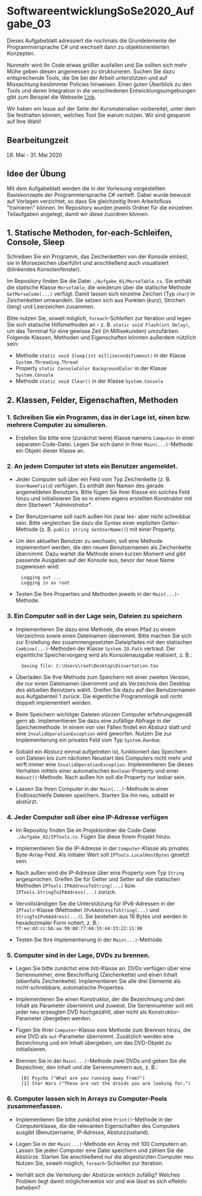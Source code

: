 # SoftwareentwicklungSoSe2020_Aufgabe_03

Dieses Aufgabeblatt adressiert die nochmals die Grundelemente der Programmiersprache C# und wechselt dann zu objektorientierten Konzepten.

Nunmehr wird Ihr Code etwas größer ausfallen und Sie sollten sich mehr Mühe geben diesen angemessen zu strukturieren. Suchen Sie dazu entsprechende Tools, die Sie bei der Arbeit unterstützen und auf Missachtung bestimmter Policies hinweisen. Einen guten Überblick zu den Tools und deren Integration in die verschiedenen Entwicklungsumgebungen gibt zum Beispiel die Webseite 
[Link](https://medium.com/@michaelparkerdev/linting-c-in-2019-stylecop-sonar-resharper-and-roslyn-73e88af57ebd).

Wir haben ein Issue auf der Seite der Kursmaterialien vorbereitet, unter dem Sie festhalten können, welches Tool Sie warum nutzen. Wir sind gespannt auf Ihre Wahl!

## Bearbeitungzeit

18. Mai - 31. Mai 2020

## Idee der Übung

Mit dem Aufgabeblatt werden die in der Vorlesung vorgestellten Basiskonzepte der Programmiersprache C# vertieft. Dabei wurde bewusst auf Vorlagen verzichtet, so dass Sie gleichzeitig Ihren Arbeitsfluss "trainieren" können. Im Repository wurden jeweils Ordner für die einzelnen Teilaufgaben angelegt, damit wir diese zuordnen können. 

## 1. Statische Methoden, for-each-Schleifen, Console, Sleep

Schreiben Sie ein Programm, das Zeichenketten von der Konsole einliest, sie in Morsezeichen überführt und anschließend auch visualisiert (blinkendes Konsolenfenster).

Im Repository finden Sie die Datei ``./Aufgabe_01/MorseTable.cs``. Sie enthält die statische Klasse `MorseTable`, die wiederum über die statische Methode `GetMorseCode(...)` verfügt. Damit lassen sich einzelne Zeichen (Typ ``char``) in Zeichenketten umwandeln. Sie setzen sich aus Punkten (*kurz*), Strichen (*lang*) und Leerzeichen zusammen.

Bitte nutzen Sie, soweit möglich, `foreach`-Schleifen zur Iteration und legen Sie sich statische Hilfsmethoden an - z. B. `static void Flash(int Delay)`, um das Terminal für eine gewisse Zeit (in Millisekunden) umzufärben. Folgende Klassen, Methoden und Eigenschaften könnten außerdem nützlich sein:

- Methode `static void Sleep(int millisecondsTimeout)` in der Klasse `System.Threading.Thread`
- Property `static ConsoleColor BackgroundColor` in der Klasse `System.Console`
- Methode `static void Clear()` in der Klasse `System.Console`

## 2. Klassen, Felder, Eigenschaften, Methoden

### 1. Schreiben Sie ein Programm, das in der Lage ist, einen bzw. mehrere Computer zu simulieren.

- Erstellen Sie bitte eine (zunächst leere) Klasse namens `Computer` in einer separaten Code-Datei. Legen Sie sich dann in Ihrer `Main(...)`-Methode ein Objekt dieser Klasse an.


### 2. An jedem Computer ist stets ein Benutzer angemeldet.

- Jeder Computer soll über ein Feld vom Typ Zeichenkette (z. B. `UserNameField`) verfügen. Es enthält den Namen des gerade angemeldeten Benutzers. Bitte fügen Sie Ihrer Klasse ein solches Feld hinzu und initialisieren Sie es in einem eigens erstellten Konstruktor mit dem Startwert "*Administrator*".

- Der Benutzername soll nach außen hin zwar les- aber nicht schreibbar sein. Bitte vergleichen Sie dazu die Syntax einer expliziten *Getter*-Methode (z. B. `public string GetUserName()`) mit einer Property.

- Um den aktuellen Benutzer zu wechseln, soll eine Methode implementiert werden, die den neuen Benutzernamen als Zeichenkette übernimmt. Dazu wartet die Methode einen kurzen Moment und gibt passende Ausgaben auf der Konsole aus, bevor der neue Name zugewiesen wird:

		Logging out ...
    	Logging in as root

- Testen Sie Ihre Properties und Methoden jeweils in der `Main(...)`-Methode.


### 3. Ein Computer soll in der Lage sein, Dateien zu speichern

- Implementieren Sie dazu eine Methode, die einen Pfad zu einem Verzeichnis sowie einen Dateinamen übernimmt. Bitte machen Sie sich zur Erstellung des zusammengesetzten Dateipfades mit den statischen `Combine(...)`-Methoden der Klasse `System.IO.Path` vertraut. Der eigentliche Speichervorgang wird als Konsolenausgabe realisiert, z. B.:

		Saving file: C:\Users\root\Desktop\Dissertation.tex

- Überladen Sie Ihre Methode zum Speichern mit einer zweiten Version, die nur einen Dateinamen übernimmt und als Verzeichnis den Desktop des aktuellen Benutzers wählt. Greifen Sie dazu auf den Benutzernamen aus Aufgabenteil 1 zurück. Die eigentliche Programmlogik soll nicht doppelt implementiert werden.

- Beim Speichern wichtiger Dateien stürzen Computer erfahrungsgemäß gern ab. Implementieren Sie dazu eine zufällige Abfrage in der Speichermethode. In einem von vier Fällen findet ein Absturz statt und eine `InvalidOperationException` wird geworfen. Nutzen Sie zur Implementierung ein privates Feld vom Typ `System.Random`.

- Sobald ein Absturz einmal aufgetreten ist, funktioniert das Speichern von Dateien bis zum nächsten Neustart des Computers nicht mehr und wirft immer eine `InvalidOperationException`. Implementieren Sie dieses Verhalten mittels einer automatischen `Boolean`-Property und einer `Reboot()`-Methode. Nach außen hin soll die Property nur lesbar sein.

- Lassen Sie Ihren Computer in der `Main(...)`-Methode in einer Endlosschleife Dateien speichern. Starten Sie ihn neu, sobald er abstürzt.


### 4. Jeder Computer soll über eine IP-Adresse verfügen

- Im Repositoy finden Sie im Projektordner die Code-Datei `./Aufgabe_02/IPTools.cs`. Fügen Sie diese Ihrem Projekt hinzu.

- Implementieren Sie die IP-Adresse in der `Computer`-Klasse als privates Byte-Array-Feld. Als initialer Wert soll `IPTools.LocalHostBytes` gesetzt sein.

- Nach außen wird die IP-Adresse über eine Property vom Typ `String` angesprochen. Greifen Sie für Getter und Setter auf die statischen Methoden `IPTools.IPAddressToString(...)` bzw. `IPTools.StringToIPAddress(...)` zurück.

- Vervollständigen Sie die Unterstützung für IPv6-Adressen in der `IPTools`-Klasse (Methoden `IPv6AddressToString(...)` und `StringToIPv6Address(...)`). Sie bestehen aus 16 Bytes und werden in hexadezimaler Form notiert, z. B.: `ff:ee:dd:cc:bb:aa:99:88:77:66:55:44:33:22:11:00`

- Testen Sie Ihre Implementierung in der `Main(...)`-Methode.


### 5. Computer sind in der Lage, DVDs zu brennen.

- Legen Sie bitte zunächst eine `DVD`-Klasse an. DVDs verfügen über eine Seriennummer, eine Beschriftung (Zeichenkette) und einen Inhalt (ebenfalls Zeichenkette). Implementieren Sie alle drei Elemente als nicht-schreibbare, automatische Properties.

- Implementieren Sie einen Konstruktor, der die Bezeichnung und den Inhalt als Parameter übernimmt und zuweist. Die Seriennummer soll mit jeder neu erzeugten DVD hochgezählt, aber nicht als Konstruktor-Parameter übergeben werden.

- Fügen Sie Ihrer `Computer`-Klasse eine Methode zum Brennen hinzu, die eine DVD als `out`-Parameter übernimmt. Zusätzlich werden eine Bezeichnung und ein Inhalt übergeben, um das DVD-Objekt zu initialisieren.

- Brennen Sie in der `Main(...)`-Methode zwei DVDs und geben Sie die Bezeichner, den Inhalt und die Seriennummern aus, z. B.:

		[0] Psycho ("What are you running away from?")
		[1] Star Wars ("These are not the droids you are looking for.")


### 6. Computer lassen sich in Arrays zu Computer-Pools zusammenfassen.

- Implementieren Sie bitte zunächst eine `Print()`-Methode in der Computerklasse, die die relevanten Eigenschaften des Computers ausgibt (Benutzername, IP-Adresse, Absturzzustand).

- Legen Sie in der `Main(...)`-Methode ein Array mit 100 Computern an. Lassen Sie jeden Computer eine Datei speichern und zählen Sie die Abstürze. Starten Sie anschließend nur die abgestürzten Computer neu. Nutzen Sie, soweit möglich, `foreach`-Schleifen zur Iteration.

- Verhält sich die Verteilung der Abstürze wirklich zufällig? Welches Problem liegt damit möglicherweise vor und wie lässt es sich effektiv beheben?
